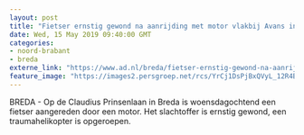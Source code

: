 ```yaml
---
layout: post
title: "Fietser ernstig gewond na aanrijding met motor vlakbij Avans in Breda"
date: Wed, 15 May 2019 09:40:00 GMT
categories: 
- noord-brabant 
- breda 
externe_link: "https://www.ad.nl/breda/fietser-ernstig-gewond-na-aanrijding-met-motor-vlakbij-avans-in-breda~a8df0e72/"
feature_image: "https://images2.persgroep.net/rcs/YrCj1DsPjBxQVyL_12R4B0fzTHA/diocontent/148422570/_fitwidth/400/?appId=21791a8992982cd8da851550a453bd7f&quality=0.7"
---
```


BREDA - Op de Claudius Prinsenlaan in Breda is woensdagochtend een fietser aangereden door een motor. Het slachtoffer is ernstig gewond, een traumahelikopter is opgeroepen.
